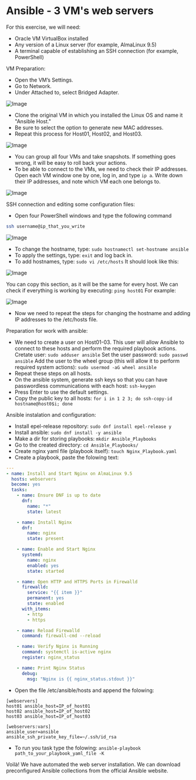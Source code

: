 # Ansible - 3 VM's web servers
For this exercise, we will need:

- Oracle VM VirtualBox installed
- Any version of a Linux server (for example, AlmaLinux 9.5)
- A terminal capable of establishing an SSH connection (for example, PowerShell)

VM Preparation:
- Open the VM’s Settings.
- Go to Network.
- Under Attached to, select Bridged Adapter.

![Image](https://github.com/user-attachments/assets/59365b7b-fb16-48c7-bcad-865a05a1b0eb)
 
  - Clone the original VM in which you installed the Linux OS and name it "Ansible Host."
  - Be sure to select the option to generate new MAC addresses.
  - Repeat this process for Host01, Host02, and Host03.

![Image](https://github.com/user-attachments/assets/f4c54ee4-1927-47ae-9558-334c47e512f6)

- You can group all four VMs and take snapshots. If something goes wrong, it will be easy to roll back your actions.
- To be able to connect to the VMs, we need to check their IP addresses. Open each VM window one by one, log in, and type `ip a`. Write down their IP addresses, and note which VM each one belongs to. 

![Image](https://github.com/user-attachments/assets/87d11c4f-a82e-4aeb-b91e-ff5a6f3abc45)

SSH connection and editing some configuration files:
- Open four PowerShell windows and type the following command

```bash
ssh username@ip_that_you_write
```

![Image](https://github.com/user-attachments/assets/6b728742-bbda-413f-a385-3ef3834629fa)

- To change the hostname, type:
`sudo hostnamectl set-hostname ansible`
- To apply the settings, type:
 `exit` and log back in.
- To add hostnames, type:
 `sudo vi /etc/hosts`
It should look like this:

![Image](https://github.com/user-attachments/assets/9b9b653b-0350-43ed-96cb-e1201d1e8e3b)

You can copy this section, as it will be the same for every host. We can check if everything is working by executing:
`ping host01`
For example:

![Image](https://github.com/user-attachments/assets/25f0dba6-c47f-47b4-94f8-4e11b1ac5769)

- Now we need to repeat the steps for changing the hostname and adding IP addresses to the /etc/hosts file.
 
Preparation for work with ansible:

- We need to create a user on Host01-03. This user will allow Ansible to connect to these hosts and perform the required playbook actions.
Cretate user:
 `sudo adduser ansible`
Set the user password: 
`sudo passwd ansible`
Add the user to the wheel group (this will allow it to perform required system actions):
 `sudo usermod -aG wheel ansible` 
- Repeat these steps on all hosts.
- On the ansible system, generate ssh keys so that you can have passwordless communications with each host:
`ssh-keygen`
- Press Enter to use the default settings.
- Copy the public key to all hosts:
`for i in 1 2 3; do ssh-copy-id hostname@host0$i; done`

Ansible instalation and configuration:

- Install epel-release repository:
`sudo dnf install epel-release y`
- Install ansible:
`sudo dnf install -y ansible`
- Make a dir for storing playbooks:
`mkdir Ansible_Playbooks`
- Go to the created directory:
`cd Ansible_Playbooks/`
- Create nginx yaml file (playbook itself):
 `touch Nginx_Playbook.yaml`
- Create a playbook, paste the folowing text:
```yaml
---
- name: Install and Start Nginx on AlmaLinux 9.5
  hosts: webservers
  become: yes
  tasks:
    - name: Ensure DNF is up to date
      dnf:
        name: "*"
        state: latest

    - name: Install Nginx
      dnf:
        name: nginx
        state: present

    - name: Enable and Start Nginx
      systemd:
        name: nginx
        enabled: yes
        state: started

    - name: Open HTTP and HTTPS Ports in Firewalld
      firewalld:
        service: "{{ item }}"
        permanent: yes
        state: enabled
      with_items:
        - http
        - https

    - name: Reload Firewalld
      command: firewall-cmd --reload

    - name: Verify Nginx is Running
      command: systemctl is-active nginx
      register: nginx_status

    - name: Print Nginx Status
      debug:
        msg: "Nginx is {{ nginx_status.stdout }}"
```
- Open the file /etc/ansible/hosts and append the folowing:
```
[webservers]
host01 ansible_host=IP_of_host01
host02 ansible_host=IP_of_host02
host03 ansible_host=IP_of_host03

[webservers:vars]
ansible_user=ansible
ansible_ssh_private_key_file=~/.ssh/id_rsa

```
- To run you task type the folowing:
`ansible-playbook path_to_your_playbook_yaml_file -K`

Voilà! We have automated the web server installation. We can download preconfigured Ansible collections from the official Ansible website.

